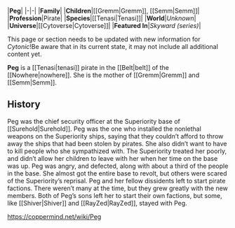|**Peg**|
|-|-|
|**Family**|
|**Children**|[[Gremm\|Gremm]], [[Semm\|Semm]]|
|**Profession**|Pirate|
|**Species**|[[Tenasi\|Tenasi]]|
|**World**|*Unknown*|
|**Universe**|[[Cytoverse\|Cytoverse]]|
|**Featured In**|*Skyward (series)*|

This page or section needs to be updated with new information for *Cytonic*!Be aware that in its current state, it may not include all additional content yet.

**Peg** is a [[Tenasi\|tenasi]] pirate in the [[Belt\|belt]] of the [[Nowhere\|nowhere]]. She is the mother of [[Gremm\|Gremm]] and [[Semm\|Semm]].

## History
Peg was the chief security officer at the Superiority base of [[Surehold\|Surehold]]. Peg was the one who installed the nonlethal weapons on the Superiority ships, saying that they couldn’t afford to throw away the ships that had been stolen by pirates. She also didn’t want to have to kill people who she sympathized with. The Superiority treated her poorly, and didn’t allow her children to leave with her when her time on the base was up. Peg was angry, and defected, along with about a third of the people in the base. She almost got the entire base to revolt, but others were scared of the Superiority’s reprisal. Peg and her fellow dissidents left to start pirate factions. There weren’t many at the time, but they grew greatly with the new members. Both of Peg’s sons left her to start their own factions, but some, like [[Shiver\|Shiver]] and [[RayZed\|RayZed]], stayed with Peg.



https://coppermind.net/wiki/Peg
